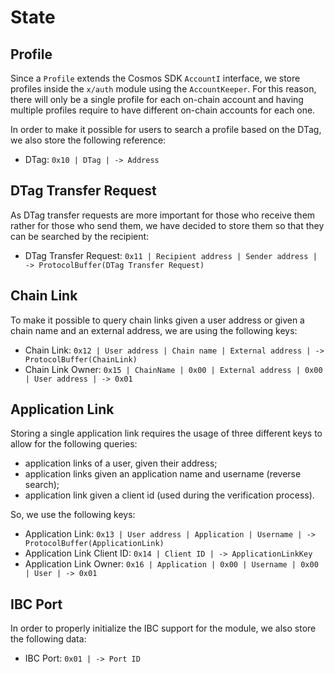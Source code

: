 <!--
order: 2
-->

# State

## Profile 
Since a `Profile` extends the Cosmos SDK `AccountI` interface, we store profiles inside the `x/auth` module using the `AccountKeeper`. For this reason, there will only be a single profile for each on-chain account and having multiple profiles require to have different on-chain accounts for each one.

In order to make it possible for users to search a profile based on the DTag, we also store the following reference: 

* DTag: `0x10 | DTag | -> Address`

## DTag Transfer Request
As DTag transfer requests are more important for those who receive them rather for those who send them, we have decided to store them so that they can be searched by the recipient: 

* DTag Transfer Request: `0x11 | Recipient address | Sender address | -> ProtocolBuffer(DTag Transfer Request)`

## Chain Link
To make it possible to query chain links given a user address or given a chain name and an external address, we are using the following keys: 

* Chain Link: `0x12 | User address | Chain name | External address | -> ProtocolBuffer(ChainLink)`
* Chain Link Owner: `0x15 | ChainName | 0x00 | External address | 0x00 | User address | -> 0x01 `

## Application Link
Storing a single application link requires the usage of three different keys to allow for the following queries: 
* application links of a user, given their address;
* application links given an application name and username (reverse search);
* application link given a client id (used during the verification process).

So, we use the following keys: 

* Application Link: `0x13 | User address | Application | Username | -> ProtocolBuffer(ApplicationLink)`
* Application Link Client ID: `0x14 | Client ID | -> ApplicationLinkKey`
* Application Link Owner: `0x16 | Application | 0x00 | Username | 0x00 | User | -> 0x01`

## IBC Port
In order to properly initialize the IBC support for the module, we also store the following data:

* IBC Port: `0x01 | -> Port ID`